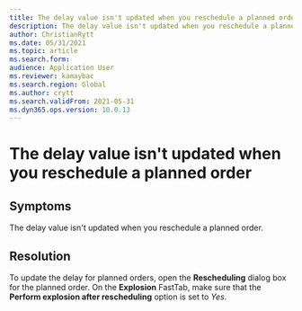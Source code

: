 ```yaml
---
title: The delay value isn't updated when you reschedule a planned order
description: The delay value isn't updated when you reschedule a planned order
author: ChristianRytt
ms.date: 05/31/2021
ms.topic: article
ms.search.form: 
audience: Application User
ms.reviewer: kamaybac
ms.search.region: Global
ms.author: crytt
ms.search.validFrom: 2021-05-31
ms.dyn365.ops.version: 10.0.13
---
```


# The delay value isn't updated when you reschedule a planned order

## Symptoms

The delay value isn't updated when you reschedule a planned order.

## Resolution

To update the delay for planned orders, open the **Rescheduling** dialog box for the planned order. On the **Explosion** FastTab, make sure that the **Perform explosion after rescheduling** option is set to *Yes*.
